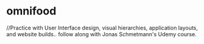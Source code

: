 # omnifood

//Practice with User Interface design, visual hierarchies, application layouts, and website builds.. follow along with Jonas Schmetmann's Udemy course.
